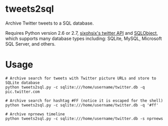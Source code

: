tweets2sql
===========

Archive Twitter tweets to a SQL database.

Requires Python version 2.6 or 2.7, [sixohsix's twitter API](https://github.com/sixohsix/twitter) and [SQLObject](http://www.sqlobject.org/SQLObject.html), which supports many database types including: SQLite, MySQL, Microsoft SQL Server, and others.

Usage
=====

    # Archive search for tweets with Twitter picture URLs and store to SQLite database
    python tweets2sql.py -c sqlite:///home/username/twitter.db -q pic.twitter.com

    # Archive search for hashtag #FF (notice it is escaped for the shell)
    python tweets2sql.py -c sqlite:///home/username/twitter.db -q '#ff'

    # Archive nprnews timeline
    python tweets2sql.py -c sqlite:///home/username/twitter.db -s nprnews

